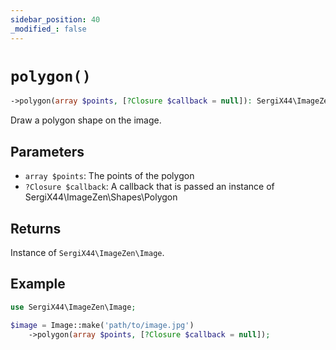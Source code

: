 ```yaml
---
sidebar_position: 40
_modified_: false
---
```

# `polygon()`

```php
->polygon(array $points, [?Closure $callback = null]): SergiX44\ImageZen\Image
```
Draw a polygon shape on the image.

## Parameters

- `array $points`: The points of the polygon
- `?Closure $callback`: A callback that is passed an instance of SergiX44\ImageZen\Shapes\Polygon


## Returns

Instance of `SergiX44\ImageZen\Image`.

## Example

```php
use SergiX44\ImageZen\Image;

$image = Image::make('path/to/image.jpg')
    ->polygon(array $points, [?Closure $callback = null]);

```
